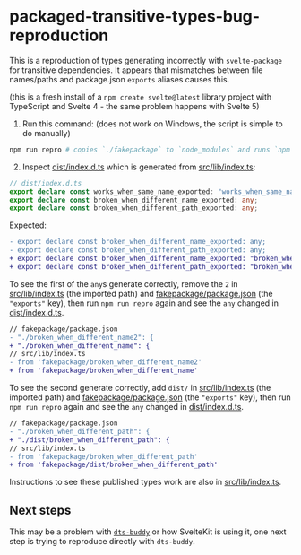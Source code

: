 # packaged-transitive-types-bug-reproduction

This is a reproduction of types generating incorrectly
with `svelte-package` for transitive dependencies.
It appears that mismatches between file names/paths
and package.json `exports` aliases causes this.

(this is a fresh install of a `npm create svelte@latest` library project
with TypeScript and Svelte 4 - the same problem happens with Svelte 5)

1. Run this command: (does not work on Windows, the script is simple to do manually)

```bash
npm run repro # copies `./fakepackage` to `node_modules` and runs `npm run package`
```

2. Inspect [dist/index.d.ts](/dist/index.d.ts) 
which is generated from [src/lib/index.ts](/src/lib/index.ts):

```ts
// dist/index.d.ts
export declare const works_when_same_name_exported: "works_when_same_name";
export declare const broken_when_different_name_exported: any;
export declare const broken_when_different_path_exported: any;
```

Expected:

```diff
- export declare const broken_when_different_name_exported: any;
- export declare const broken_when_different_path_exported: any;
+ export declare const broken_when_different_name_exported: "broken_when_different_name";
+ export declare const broken_when_different_path_exported: "broken_when_different_path";
```

To see the first of the `any`s generate correctly, remove the `2`
in [src/lib/index.ts](/src/lib/index.ts) (the imported path)
and [fakepackage/package.json](/fakepackage/package.json) (the `"exports"` key),
then run `npm run repro` again and see the `any` changed in [dist/index.d.ts](/dist/index.d.ts).

```diff
// fakepackage/package.json
- "./broken_when_different_name2": {
+ "./broken_when_different_name": {
// src/lib/index.ts
- from 'fakepackage/broken_when_different_name2'
+ from 'fakepackage/broken_when_different_name'
```

To see the second generate correctly, add `dist/`
in [src/lib/index.ts](/src/lib/index.ts) (the imported path)
and [fakepackage/package.json](/fakepackage/package.json) (the `"exports"` key),
then run `npm run repro` again and see the `any` changed in [dist/index.d.ts](/dist/index.d.ts).

```diff
// fakepackage/package.json
- "./broken_when_different_path": {
+ "./dist/broken_when_different_path": {
// src/lib/index.ts
- from 'fakepackage/broken_when_different_path'
+ from 'fakepackage/dist/broken_when_different_path'
```

Instructions to see these published types work are also in [src/lib/index.ts](/src/lib/index.ts).

## Next steps

This may be a problem with [`dts-buddy`](https://github.com/Rich-Harris/dts-buddy)
or how SvelteKit is using it,
one next step is trying to reproduce directly with `dts-buddy`.